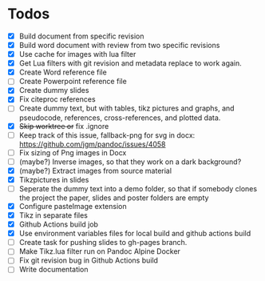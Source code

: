 # Todos

- [X] Build document from specific revision
- [X] Build word document with review from two specific revisions
- [X] Use cache for images with lua filter
- [X] Get Lua filters with git revision and metadata replace to work again.
- [X] Create Word reference file
- [ ] Create Powerpoint reference file
- [X] Create dummy slides
- [X] Fix citeproc references
- [ ] Create dummy text, but with tables, tikz pictures and graphs, and pseudocode, references, cross-references, and plotted data.
- [X] ~~Skip worktree or~~ fix .ignore
- [ ] Keep track of this issue, fallback-png for svg in docx: https://github.com/jgm/pandoc/issues/4058
- [ ] Fix sizing of Png images in Docx
- [ ] (maybe?) Inverse images, so that they work on a dark background?
- [X] (maybe?) Extract images from source material
- [X] Tikzpictures in slides
- [ ] Seperate the dummy text into a demo folder, so that if somebody clones the project the paper, slides and poster folders are empty
- [X] Configure pasteImage extension
- [X] Tikz in separate files
- [X] Github Actions build job
- [X] Use environment variables files for local build and github actions build
- [ ] Create task for pushing slides to gh-pages branch.
- [ ] Make Tikz.lua filter run on Pandoc Alpine Docker
- [ ] Fix git revision bug in Github Actions build
- [ ] Write documentation